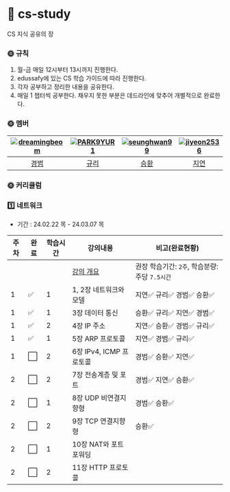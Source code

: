 # 🗽 cs-study
CS 지식 공유의 장 

### 🌞 규칙
1. 월-금 매일 12시부터 13시까지 진행한다.
2. edussafy에 있는 CS 학습 가이드에 따라 진행한다.
3. 각자 공부하고 정리한 내용을 공유한다.
4. 매일 1 챕터씩 공부한다. 채우지 못한 부분은 데드라인에 맞추어 개별적으로 완료한다.

### 🌞 멤버
|[![dreamingbeom](https://avatars.githubusercontent.com/u/128280944?v=4)](https://github.com/dreamingbeom)|[![PARK9YUR1](https://avatars.githubusercontent.com/u/132658372?v=4)](https://github.com/PARK9YUR1)|[![seunghwan99](https://avatars.githubusercontent.com/u/139419039?v=4)](https://github.com/seunghwan99)|[![jiyeon2536](https://avatars.githubusercontent.com/u/125720796?v=4)](https://github.com/jiyeon2536)|
|:-:|:-:|:-:|:-:|
|[경범](https://github.com/dreamingbeom)|[규리](https://github.com/PARK9YUR1)|[승환](https://github.com/Lim-seunghwan99)|[지연](https://github.com/jiyeon2536)|

### 🌞 커리큘럼
### 1️⃣ 네트워크 
- 기간 : 24.02.22 목 - 24.03.07 목
  
|주차|완료|학습시간|강의내용|비고(완료현황)|
| ------ | ------ | ------ | ------ | ------ |
| | | | [강의 개요](네트워크) | 권장 학습기간: `2주`, 학습분량: 주당 `7.5시간`|
|1| ✅ |1| 1, 2장 네트워크와 모델 | 지연✅ 규리✅ 경범✅ 승환✅|
|1| ✅ |1| 3장 데이터 통신 | 승환✅ 규리✅ 지연✅ 경범✅|
|1| ✅ |2| 4장 IP 주소 | 지연✅ 승환✅ 경범✅ 규리✅|
|1| ✅ |1| 5장 ARP 프로토콜 | 지연✅ 경범✅ 규리✅|
|1| ⬜ |2| 6장 IPv4, ICMP 프로토콜 | 경범✅ 승환✅ 지연✅|
|2| ⬜ |2| 7장 전송계층 및 포트 | 경범✅ 지연✅ 승환✅ |
|2| ⬜ |1| 8장 UDP 비연결지향형 | 경범✅ 승환✅ |
|2| ⬜ |2| 9장 TCP 연결지향형 | 승환✅ |
|2| ⬜ |1| 10장 NAT와 포트포워딩 | |
|2| ⬜ |2| 11장 HTTP 프로토콜 | |
